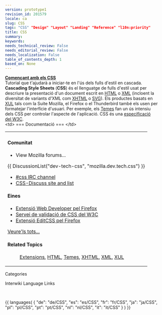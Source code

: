 ```yaml
---
version: prototype1
revision_id: 201579
locale: ca
slug: CSS
tags: "CSS" "Design" "Layout" "Landing" "Reference" "l10n:priority"
title: CSS
summary: 
keywords: 
needs_technical_review: False
needs_editorial_review: False
needs_localization: False
table_of_contents_depth: 1
based_on: None
---
```

<p>
</p>
<div class="callout-box"><b><a href="ca/CSS/Comen%c3%a7ant">Començant amb els CSS</a></b><br>
Tutorial que t'ajudarà a iniciar-te en l'ús dels fulls d'estil en cascada.</div>
<div>
<b>Cascading Style Sheets</b> (<b>CSS</b>) és el llenguatge de fulls d'estil usat per descriure la presentació d'un document escrit en <a href="ca/HTML">HTML</a> o <a href="ca/XML">XML</a> (incloent la diversitat de variants d'XML com <a href="ca/XHTML">XHTML</a> o <a href="ca/SVG">SVG</a>). Els productes basats en <a href="ca/XUL">XUL</a> tals com la Suite Mozilla, el Firefox o el Thunderbird també els usen per formatejar l'interfície d'usuari. Per exemple, els <a href="ca/Temes">Temes</a> fan un ús intensiu dels CSS per controlar l'aspecte de l'aplicació. CSS és una <a class="external" href="http://w3.org/Style/CSS/#specs">especificació del W3C</a>.</div>
<span class="comment">&lt;td&gt; === Documentació === &lt;/td&gt;</span><table class="topicpage-table">
<tbody><tr>

<td>
<h4 id="Comunitat" name="Comunitat"> Comunitat </h4>
<ul><li> View Mozilla forums...
</li></ul>
<p>{{ DiscussionList("dev-tech-css", "mozilla.dev.tech.css") }}
</p>
<ul><li> <a class="link-irc" href="irc://irc.mozilla.org/css">#css IRC channel</a>
</li><li> <a class="external" href="http://www.css-discuss.org/">CSS-Discuss site and list</a>
</li></ul>
<h4 id="Eines" name="Eines"> Eines </h4>
<ul><li> <a class="link-https" href="https://addons.mozilla.org/extensions/moreinfo.php?category=Developer%20Tools&amp;id=60">Extensió Web Developer pel Firefox</a>
</li><li> <a class="external" href="http://jigsaw.w3.org/css-validator/">Servei de validació de CSS del W3C</a>
</li><li> <a class="link-https" href="https://addons.mozilla.org/extensions/moreinfo.php?id=179">Extensió EditCSS pel Firefox</a>
</li></ul>
<p><span class="alllinks"><a href="Special:Tags?tag=CSS:Eines&amp;language=ca">Veure'ls tots...</a></span>
</p>
<h4 id="Related_Topics" name="Related_Topics"> Related Topics </h4>
<dl><dd> <a href="ca/Extensions">Extensions</a>, <a href="ca/HTML">HTML</a>, <a href="ca/Temes">Temes</a>, <a href="ca/XHTML">XHTML</a>, <a href="ca/XML">XML</a>, <a href="ca/XUL">XUL</a>
</dd></dl>
</td>
</tr>
</tbody></table>
<p><span class="comment">Categories</span>
</p><p><span class="comment">Interwiki Language Links</span>
</p><p><br>
</p>{{ languages( { "de": "de/CSS", "es": "es/CSS", "fr": "fr/CSS", "ja": "ja/CSS", "pl": "pl/CSS", "pt": "pt/CSS", "nl": "nl/CSS", "it": "it/CSS" } ) }}

